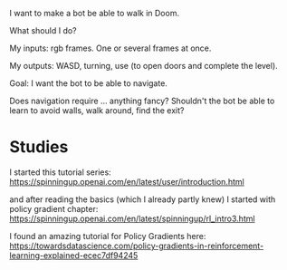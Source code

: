

I want to make a bot be able to walk in Doom.

What should I do?

My inputs: rgb frames. One or several frames at once.

My outputs: WASD, turning, use (to open doors and complete the level).

Goal: I want the bot to be able to navigate.

Does navigation require ... anything fancy? Shouldn't the bot be able to learn to avoid walls, walk around, find the exit?



# Studies

I started this tutorial series: https://spinningup.openai.com/en/latest/user/introduction.html

and after reading the basics (which I already partly knew) I started with policy gradient chapter: https://spinningup.openai.com/en/latest/spinningup/rl_intro3.html

I found an amazing tutorial for Policy Gradients here: https://towardsdatascience.com/policy-gradients-in-reinforcement-learning-explained-ecec7df94245

